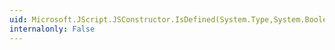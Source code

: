 ```yaml
---
uid: Microsoft.JScript.JSConstructor.IsDefined(System.Type,System.Boolean)
internalonly: False
---
```

